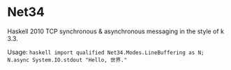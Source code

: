 # Net34
Haskell 2010 TCP synchronous &amp; asynchronous messaging in the style of k 3.3.

Usage:
	```haskell
  import qualified Net34.Modes.LineBuffering as N;
  N.async System.IO.stdout "Hello, 世界."
	```
